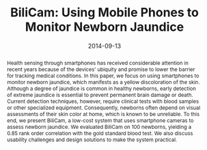 ---
abstract: |-
  Health sensing through smartphones has received considerable attention in recent years because of the devices' ubiquity and promise to lower the barrier for tracking medical conditions. In this paper, we focus on using smartphones to monitor newborn jaundice, which manifests as a yellow discoloration of the skin. Although a degree of jaundice is common in healthy newborns, early detection of extreme jaundice is essential to prevent permanent brain damage or death. Current detection techniques, however, require clinical tests with blood samples or other specialized equipment. Consequently, newborns often depend on visual assessments of their skin color at home, which is known to be unreliable. To this end, we present BiliCam, a low-cost system that uses smartphone cameras to assess newborn jaundice. We evaluated BiliCam on 100 newborns, yielding a 0.85 rank order correlation with the gold standard blood test. We also discuss usability challenges and design solutions to make the system practical.
authors:
- Lilian de Greef
- Mayank Goel
- Min Joon Seo
- Eric Larson
- James W. Stout
- James A. Taylor
- Shwetak Patel
award: 'Honorable Mention Award'
bibtex: |-
  @inproceedings{deGreef:2014:BUM:2632048.2632076,
   author = {de Greef, Lilian and Goel, Mayank and Seo, Min Joon and Larson, Eric C. and Stout, James W. and Taylor, James A. and Patel, Shwetak N.},
   title = {BiliCam: Using Mobile Phones to Monitor Newborn Jaundice},
   booktitle = {Proceedings of the 2014 ACM International Joint Conference on Pervasive and Ubiquitous Computing},
   series = {UbiComp '14},
   year = {2014},
   isbn = {978-1-4503-2968-2},
   location = {Seattle, Washington},
   pages = {331--342},
   numpages = {12},
   url = {http://doi.acm.org/10.1145/2632048.2632076},
   doi = {10.1145/2632048.2632076},
   acmid = {2632076},
   publisher = {ACM},
   address = {New York, NY, USA},
   keywords = {bilirubin, health sensing, image processing, mobile phones, neonatal jaundice},
  }
blurb: |-
   This project investigates how to use smartphone cameras to screen newborns for dangerous levels of jaundice — a medical condition characterized by yellowing of the skin. I work in close collaboration with UW Medical Center to develop data collection procedures and software, apply computer vision to parse images, and use machine learning to estimate jaundice levels.
caption: ''
citation: |-
  Lilian de Greef, Mayank Goel, Min Joon Seo, Eric C. Larson, James W. Stout, James A. Taylor, and Shwetak N. Patel. 2014. BiliCam: using mobile phones to monitor newborn jaundice.  In Proceedings of the 2014 ACM International Joint Conference on Pervasive and Ubiquitous Computing (UbiComp '14). ACM, New York, NY, USA,  331-342. DOI=http://dx.doi.org/10.1145/2632048.2632076
conference: ACM International Joint Conference on Pervasive and Ubiquitous Computing
  (UbiComp), 2014
date: '2014-09-13'
image: '/img/pubs/BiliCam_image.jpg'
pdf: /pdfs/BiliCam.pdf
poster: /pdfs/BiliCam_poster.pdf
talkslides: /pdfs/BiliCam_talk.pdf
thumbnail: '/img/pubs/BiliCam_thumbnail.jpg'
title: 'BiliCam: Using Mobile Phones to Monitor Newborn Jaundice'
video: ''
video_embed: ''
---
